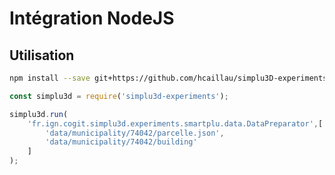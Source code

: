 # Intégration NodeJS

## Utilisation

```bash
npm install --save git+https://github.com/hcaillau/simplu3D-experiments.git#master
```

```js
const simplu3d = require('simplu3d-experiments');

simplu3d.run(
    'fr.ign.cogit.simplu3d.experiments.smartplu.data.DataPreparator',[
        'data/municipality/74042/parcelle.json',
        'data/municipality/74042/building'
    ]
);
```